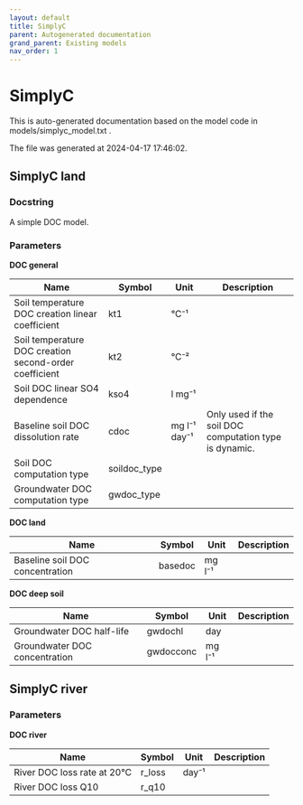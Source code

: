 ```yaml
---
layout: default
title: SimplyC
parent: Autogenerated documentation
grand_parent: Existing models
nav_order: 1
---
```


# SimplyC

This is auto-generated documentation based on the model code in models/simplyc_model.txt .

The file was generated at 2024-04-17 17:46:02.

## SimplyC land

### Docstring

A simple DOC model.

### Parameters

**DOC general**

| Name | Symbol | Unit |  Description |
| ---- | ------ | ---- |  ----------- |
| Soil temperature DOC creation linear coefficient | kt1 | °C⁻¹ |  |
| Soil temperature DOC creation second-order coefficient | kt2 | °C⁻² |  |
| Soil DOC linear SO4 dependence | kso4 | l mg⁻¹ |  |
| Baseline soil DOC dissolution rate | cdoc | mg l⁻¹ day⁻¹ | Only used if the soil DOC computation type is dynamic. |
| Soil DOC computation type | soildoc_type |  |  |
| Groundwater DOC computation type | gwdoc_type |  |  |

**DOC land**

| Name | Symbol | Unit |  Description |
| ---- | ------ | ---- |  ----------- |
| Baseline soil DOC concentration | basedoc | mg l⁻¹ |  |

**DOC deep soil**

| Name | Symbol | Unit |  Description |
| ---- | ------ | ---- |  ----------- |
| Groundwater DOC half-life | gwdochl | day |  |
| Groundwater DOC concentration | gwdocconc | mg l⁻¹ |  |

## SimplyC river

### Parameters

**DOC river**

| Name | Symbol | Unit |  Description |
| ---- | ------ | ---- |  ----------- |
| River DOC loss rate at 20°C | r_loss | day⁻¹ |  |
| River DOC loss Q10 | r_q10 |  |  |

